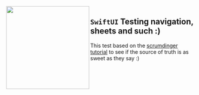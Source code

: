 <img align="left" src="https://user-images.githubusercontent.com/31440186/123965637-eee11080-d9b4-11eb-970e-e51d151a404c.gif" width="222">

## `SwiftUI` Testing navigation, sheets and such :)

This test based on the [scrumdinger tutorial](https://developer.apple.com/tutorials/app-dev-training/getting-started-with-scrumdinger) to see if the source of truth is as sweet as they say :)

